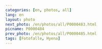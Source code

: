 ```yaml
---
categories: [en, photos, all]
lang: en
layout: photo
next_photo: /en/photos/all/P0000483.html
picname: P0000484
prev_photo: /en/photos/all/P0000485.html
tags: [Fotofalle, Hyena]
---
```

